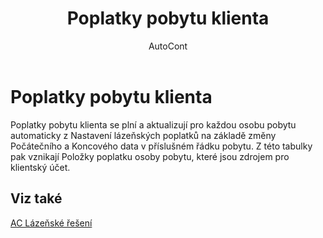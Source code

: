 ﻿---
    title: "Poplatky pobytu klienta"
    author: AutoCont
    ms.date: 04/30/2018
    ms.topic: article
    ms.prod: dynamics-nav-2017
    ms.contentlocale: cs-cz
    ms.lasthandoff: 04/30/2018
---

# Poplatky pobytu klienta

Poplatky pobytu klienta se plní a aktualizují pro každou osobu pobytu automaticky z Nastavení lázeňských poplatků na základě změny Počátečního a Koncového data v příslušném řádku pobytu. Z této tabulky pak vznikají Položky poplatku osoby pobytu, které jsou zdrojem pro klientský účet. 


## <a name="see-also"></a>Viz také
[AC Lázeňské řešení](ac-spa-solution.md)